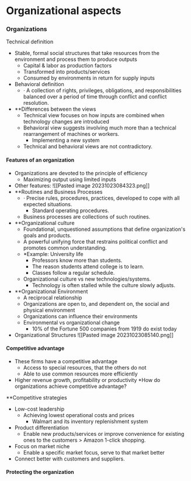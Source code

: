 # Organizational aspects

### Organizations
Technical definition
- Stable, formal social structures that take resources from the environment and process them to produce outputs
	- Capital & labor as production factors
	- Transformed into products/services
	- Consumed by environments in return for supply inputs
- Behavioral definition 
	- · A collection of rights, privileges, obligations, and responsibilities balanced over a period of time through conflict and conflict resolution.
- **Differences between the views
	- Technical view focuses on how inputs are combined when technology changes are introduced
	- Behavioral view suggests involving much more than a technical rearrangement of machines or workers.
		- Implementing a new system
	- Technical and behavioral views are not contradictory.
#### Features of an organization
- Organizations are devoted to the principle of efficiency
	- Maximizing output using limited inputs
- Other features:
  ![[Pasted image 20231023084323.png]]
- **Routines and Business Processes
	- · Precise rules, procedures, practices, developed to cope with all expected situations.
		- Standard operating procedures.
	- Business processes are collections of such routines.
- **Organizational culture 
	- Foundational, unquestioned assumptions that define organization's goals and products.
	- A powerful unifying force that restrains political conflict and promotes common understanding.
	- *Example: University life
		- Professors know more than students.
		- The reason students attend college is to learn.
		- Classes follow a regular schedule.
	- Organizational culture vs new technologies/systems.
		- Technology is often stalled while the culture slowly adjusts.
- **Organizational Environment
	- A reciprocal relationship
	- Organizations are open to, and dependent on, the social and physical environment
	- Organizations can influence their environments
	- Environmental vs organizational change
		- 10% of the Fortune 500 companies from 1919 do exist today
- Organizational Structures
![[Pasted image 20231023085140.png]]

#### Competitive advantage 
- These firms have a competitive advantage
	- Access to special resources, that the others do not
	- Able to use common resources more efficiently
- Higher revenue growth, profitability or productivity
*How do organizations achieve competitive advantage?

**Competitive strategies
- Low-cost leadership
	- Achieving lowest operational costs and prices
		- Walmart and its inventory replenishment system
- Product differentiation
	- Enable new products/services or improve convenience for existing ones to the customers > Amazon 1-click shopping.
- Focus on market niche
	- Enable a specific market focus, serve to that market better
- Connect better with customers and suppliers.

#### Protecting the organization

